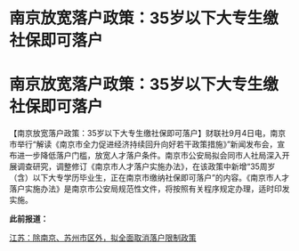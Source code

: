 # 南京放宽落户政策：35岁以下大专生缴社保即可落户

# 南京放宽落户政策：35岁以下大专生缴社保即可落户

【南京放宽落户政策：35岁以下大专生缴社保即可落户】财联社9月4日电，南京市举行“解读《南京市全力促进经济持续回升向好若干政策措施》”新闻发布会，宣布进一步降低落户门槛，放宽人才落户条件。南京市公安局拟会同市人社局深入开展调查研究，调整修订《南京市人才落户实施办法》，在该政策中新增“35周岁（含）以下大专学历毕业生，正在南京市缴纳社保即可落户”的内容。《南京市人才落户实施办法》是南京市公安局规范性文件，将按照有关程序规定办理，适时印发实施。

**此前报道：**

[江苏：除南京、苏州市区外，拟全面取消落户限制政策 ](https://new.qq.com/rain/a/20230809A05PPH00)

